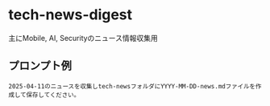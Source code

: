 # tech-news-digest
主にMobile, AI, Securityのニュース情報収集用

## プロンプト例

```
2025-04-11のニュースを収集しtech-newsフォルダにYYYY-MM-DD-news.mdファイルを作成して保存してください。
```